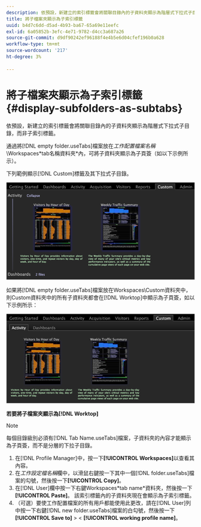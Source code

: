 ```yaml
---
description: 依預設，新建立的索引標籤會將關聯目錄內的子資料夾顯示為階層式下拉式子目錄，而非子索引標籤。
title: 將子檔案夾顯示為子索引標籤
uuid: b4d7c6dd-d5ad-4b93-ba67-65a69e11eefc
exl-id: 6a05852b-3efc-4e71-9782-d4cc3a687a26
source-git-commit: d9df90242ef96188f4e4b5e6d04cfef196b0a628
workflow-type: tm+mt
source-wordcount: '217'
ht-degree: 3%

---
```


# 將子檔案夾顯示為子索引標籤{#display-subfolders-as-subtabs}

依預設，新建立的索引標籤會將關聯目錄內的子資料夾顯示為階層式下拉式子目錄，而非子索引標籤。

通過將[!DNL empty folder.useTabs]檔案放在&#x200B;*工作配置檔案名稱*\Workspaces\*tab名稱資料夾*內，可將子資料夾顯示為子頁簽（如以下示例所示）。

下列範例顯示[!DNL Custom]標籤及其下拉式子目錄。

![](assets/client-sub.png)

如果將[!DNL empty folder.useTabs]檔案放在Workspaces\Custom資料夾中，則Custom資料夾中的所有子資料夾都會在[!DNL Worktop]中顯示為子頁簽，如以下示例所示：

![](assets/client-sub2.png)

**若要將子檔案夾顯示為[!DNL Worktop]**

>[!NOTE]
>
>每個目錄級別必須有[!DNL Tab Name.useTabs]檔案，子資料夾的內容才能顯示為子頁簽，而不是分層的下拉子目錄。

1. 在[!DNL Profile Manager]中，按一下&#x200B;**[!UICONTROL Workspaces]**&#x200B;以查看其內容。
1. 在&#x200B;*工作設定檔名稱*&#x200B;欄中，以滑鼠右鍵按一下其中一個[!DNL folder.useTabs]檔案的勾號，然後按一下&#x200B;**[!UICONTROL Copy]**。
1. 在[!DNL User]欄中按一下右鍵Workspaces\*tab name*資料夾，然後按一下&#x200B;**[!UICONTROL Paste]**。 該索引標籤內的子資料夾現在會顯示為子索引標籤。
1. （可選）要使工作配置檔案的所有用戶都能使用此更改，請在[!DNL User]列中按一下右鍵[!DNL new folder.useTabs]檔案的白勾號，然後按一下&#x200B;**[!UICONTROL Save to]** > &lt; **[!UICONTROL working profile name]**。
